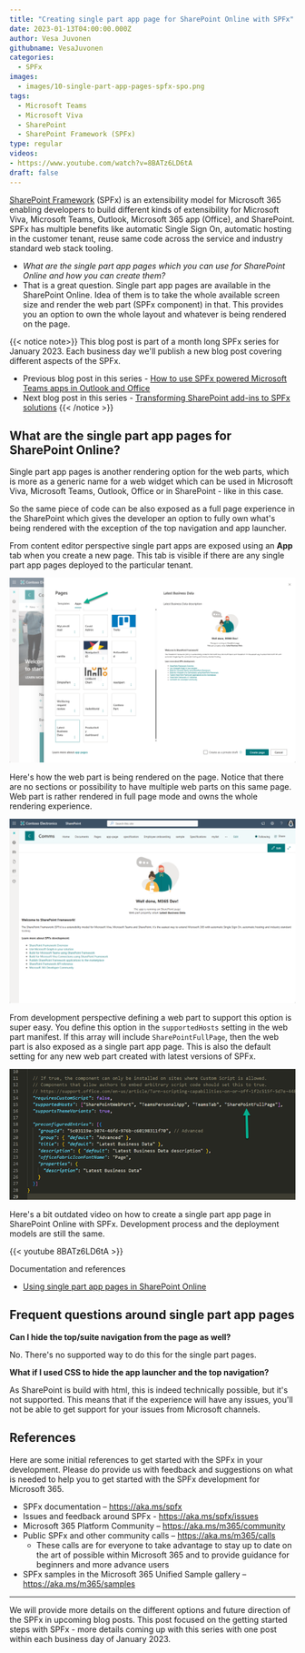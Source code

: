 ```yaml
---
title: "Creating single part app page for SharePoint Online with SPFx"
date: 2023-01-13T04:00:00.000Z
author: Vesa Juvonen
githubname: VesaJuvonen
categories:
  - SPFx
images:
  - images/10-single-part-app-pages-spfx-spo.png
tags:
  - Microsoft Teams
  - Microsoft Viva  
  - SharePoint
  - SharePoint Framework (SPFx)
type: regular
videos:
- https://www.youtube.com/watch?v=8BATz6LD6tA
draft: false
---
```


[SharePoint Framework](https://aka.ms/spfx) (SPFx) is an extensibility model for Microsoft 365 enabling developers to build different kinds of extensibility for Microsoft Viva, Microsoft Teams, Outlook, Microsoft 365 app (Office), and SharePoint. SPFx has multiple benefits like automatic Single Sign On, automatic hosting in the customer tenant, reuse same code across the service and industry standard web stack tooling.

-	*What are the single part app pages which you can use for SharePoint Online and how you can create them?*
-	That is a great question. Single part app pages are available in the SharePoint Online. Idea of them is to take the whole available screen size and render the web part (SPFx component) in that. This provides you an option to own the whole layout and whatever is being rendered on the page.

{{< notice note>}}
This blog post is part of a month long SPFx series for January 2023. Each business day we'll publish a new blog post covering different aspects of the SPFx.

* Previous blog post in this series - [How to use SPFx powered Microsoft Teams apps in Outlook and Office](https://pnp.github.io/blog/post/spfx-08-spfx-powered-teams-solutions-outlook-office/)
* Next blog post in this series - [Transforming SharePoint add-ins to SPFx solutions](https://pnp.github.io/blog/post/spfx-11-transform-add-ins-to-spfx/)
{{< /notice >}}


## What are the single part app pages for SharePoint Online?

Single part app pages is another rendering option for the web parts, which is more as a generic name for a web widget which can be used in Microsoft Viva, Microsoft Teams, Outlook, Office or in SharePoint - like in this case. 

So the same piece of code can be also exposed as a full page experience in the SharePoint which gives the developer an option to fully own what's being rendered with the exception of the top navigation and app launcher.

From content editor perspective single part apps are exposed using an **App** tab when you create a new page. This tab is visible if there are any single part app pages deployed to the particular tenant.

![Exposing app pages for content creators](images/pages-apps-creation.png)

Here's how the web part is being rendered on the page. Notice that there are no sections or possibility to have multiple web parts on this same page. Web part is rather rendered in full page mode and owns the whole rendering experience.

![Sample app page](images/single-part-app-rendering-full-page.png)

From development perspective defining a web part to support this option is super easy. You define this option in the `supportedHosts` setting in the web part manifest. If this array will include `SharePointFullPage`, then the web part is also exposed as a single part app page. This is also the default setting for any new web part created with latest versions of SPFx.

![Web part configuration for app pages](images/webpart-manifest-app-part.png)

Here's a bit outdated video on how to create a single part app page in SharePoint Online with SPFx. Development process and the deployment models are still the same.

{{< youtube 8BATz6LD6tA >}}

Documentation and references

- [Using single part app pages in SharePoint Online](https://learn.microsoft.com/en-us/sharepoint/dev/spfx/web-parts/single-part-app-pages)


## Frequent questions around single part app pages

**Can I hide the top/suite navigation from the page as well?** 

No. There's no supported way to do this for the single part pages.

**What if I used CSS to hide the app launcher and the top navigation?** 

As SharePoint is build with html, this is indeed technically possible, but it's not supported. This means that if the experience will have any issues, you'll not be able to get support for your issues from Microsoft channels.

## References

Here are some initial references to get started with the SPFx in your development. Please do provide us with feedback and suggestions on what is needed to help you to get started with the SPFx development for Microsoft 365.

-	SPFx documentation – https://aka.ms/spfx
-	Issues and feedback around SPFx - https://aka.ms/spfx/issues
-	Microsoft 365 Platform Community – https://aka.ms/m365/community
-	Public SPFx and other community calls – https://aka.ms/m365/calls 
    - These calls are for everyone to take advantage to stay up to date on the art of possible within Microsoft 365 and to provide guidance for beginners and more advance users
-	SPFx samples in the Microsoft 365 Unified Sample gallery – https://aka.ms/m365/samples

- - -

We will provide more details on the different options and future direction of the SPFx in upcoming blog posts. This post focused on the getting started steps with SPFx - more details coming up with this series with one post within each business day of January 2023.
